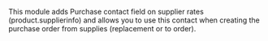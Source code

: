 This module adds Purchase contact field on supplier rates
(product.supplierinfo) and allows you to use this contact when creating
the purchase order from supplies (replacement or to order).
